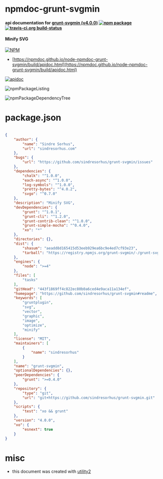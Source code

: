 # npmdoc-grunt-svgmin

#### api documentation for  [grunt-svgmin (v4.0.0)](https://github.com/sindresorhus/grunt-svgmin#readme)  [![npm package](https://img.shields.io/npm/v/npmdoc-grunt-svgmin.svg?style=flat-square)](https://www.npmjs.org/package/npmdoc-grunt-svgmin) [![travis-ci.org build-status](https://api.travis-ci.org/npmdoc/node-npmdoc-grunt-svgmin.svg)](https://travis-ci.org/npmdoc/node-npmdoc-grunt-svgmin)

#### Minify SVG

[![NPM](https://nodei.co/npm/grunt-svgmin.png?downloads=true&downloadRank=true&stars=true)](https://www.npmjs.com/package/grunt-svgmin)

- [https://npmdoc.github.io/node-npmdoc-grunt-svgmin/build/apidoc.html](https://npmdoc.github.io/node-npmdoc-grunt-svgmin/build/apidoc.html)

[![apidoc](https://npmdoc.github.io/node-npmdoc-grunt-svgmin/build/screenCapture.buildCi.browser.%252Ftmp%252Fbuild%252Fapidoc.html.png)](https://npmdoc.github.io/node-npmdoc-grunt-svgmin/build/apidoc.html)

![npmPackageListing](https://npmdoc.github.io/node-npmdoc-grunt-svgmin/build/screenCapture.npmPackageListing.svg)

![npmPackageDependencyTree](https://npmdoc.github.io/node-npmdoc-grunt-svgmin/build/screenCapture.npmPackageDependencyTree.svg)



# package.json

```json

{
    "author": {
        "name": "Sindre Sorhus",
        "url": "sindresorhus.com"
    },
    "bugs": {
        "url": "https://github.com/sindresorhus/grunt-svgmin/issues"
    },
    "dependencies": {
        "chalk": "^1.0.0",
        "each-async": "^1.0.0",
        "log-symbols": "^1.0.0",
        "pretty-bytes": "^4.0.2",
        "svgo": "^0.7.0"
    },
    "description": "Minify SVG",
    "devDependencies": {
        "grunt": "^1.0.1",
        "grunt-cli": "^1.2.0",
        "grunt-contrib-clean": "^1.0.0",
        "grunt-simple-mocha": "^0.4.0",
        "xo": "*"
    },
    "directories": {},
    "dist": {
        "shasum": "aeadd8d165415d53eeb929ea6bc9e4ed7cf93e23",
        "tarball": "https://registry.npmjs.org/grunt-svgmin/-/grunt-svgmin-4.0.0.tgz"
    },
    "engines": {
        "node": ">=4"
    },
    "files": [
        "tasks"
    ],
    "gitHead": "443f1869ff4c822ec80b0a6ced4e9aca11a134ef",
    "homepage": "https://github.com/sindresorhus/grunt-svgmin#readme",
    "keywords": [
        "gruntplugin",
        "svg",
        "vector",
        "graphic",
        "image",
        "optimize",
        "minify"
    ],
    "license": "MIT",
    "maintainers": [
        {
            "name": "sindresorhus"
        }
    ],
    "name": "grunt-svgmin",
    "optionalDependencies": {},
    "peerDependencies": {
        "grunt": ">=0.4.0"
    },
    "repository": {
        "type": "git",
        "url": "git+https://github.com/sindresorhus/grunt-svgmin.git"
    },
    "scripts": {
        "test": "xo && grunt"
    },
    "version": "4.0.0",
    "xo": {
        "esnext": true
    }
}
```



# misc
- this document was created with [utility2](https://github.com/kaizhu256/node-utility2)
